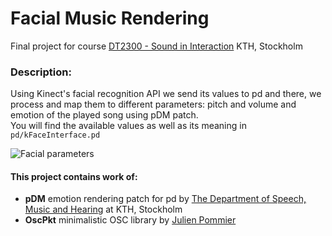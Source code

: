 Facial Music Rendering
=======

Final project for course [DT2300 - Sound in Interaction](http://www.csc.kth.se/utbildning/kth/kurser/DT2300/)  KTH, Stockholm


### Description:
Using Kinect's facial recognition API we send its values to pd and there, we process and map them to different parameters: pitch and volume and emotion of the played song using pDM patch. <br>
You will find the available values as well as its meaning in `pd/kFaceInterface.pd`

![Facial parameters](https://dl.dropboxusercontent.com/u/5476179/kFace.png)


#### This project contains work of:

* **pDM** emotion rendering patch for pd by [The Department of Speech, Music and Hearing](http://www.speech.kth.se/) at KTH, Stockholm 
* **OscPkt** minimalistic OSC library by [Julien Pommier](http://gruntthepeon.free.fr/oscpkt/)
